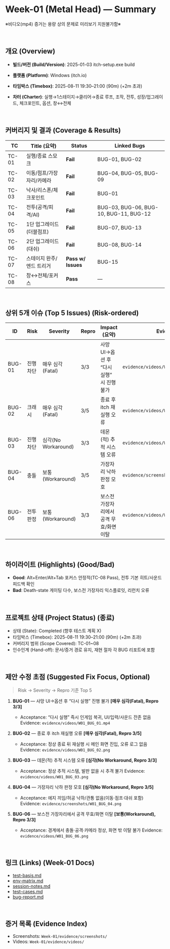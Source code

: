 # Week-01 (Metal Head) — Summary

※비디오(mp4) 증거는 용량 상의 문제로 미리보기 지원불가함※

<br>

## 개요 (Overview)
- **빌드/버전 (Build/Version)**: 2025-01-03 itch-setup.exe build

- **플랫폼 (Platform)**: Windows (itch.io)

- **타임박스 (Timebox)**: 2025-08-11 19:30–21:00 (90m) (+2m 초과)

- **차터 (Charter)**: 실행→1스테이지→클리어→종료 루프, 조작, 전투, 성장/업그레이드, 체크포인트, 옵션, 창↔전체

<br>

## 커버리지 및 결과 (Coverage & Results)
| TC | Title (요약) | Status | Linked Bugs |
|---|---|---|---|
| TC-01 | 실행/종료 스모크 | **Fail** | BUG-01, BUG-02 |
| TC-02 | 이동/점프/가장자리/카메라 | **Fail** | BUG-04, BUG-05, BUG-09 |
| TC-03 | 낙사/리스폰/체크포인트 | **Fail** | BUG-01 |
| TC-04 | 전투(공격/피격/AI) | **Fail** | BUG-03, BUG-06, BUG-10, BUG-11, BUG-12 |
| TC-05 | 1단 업그레이드(더블점프) | **Fail** | BUG-07, BUG-13 |
| TC-06 | 2단 업그레이드(대쉬) | **Fail** | BUG-08, BUG-14 |
| TC-07 | 스테이지 완주/엔드 트리거 | **Pass w/ Issues** | BUG-15 |
| TC-08 | 창↔전체/포커스 | **Pass** | — |

<br>

## 상위 5개 이슈 (Top 5 Issues) (Risk-ordered)
| ID | Risk | Severity | Repro | Impact (요약) | Evidence |
|---|---|---|---|---|---|
| BUG-01 | 진행 차단 | 매우 심각(Fatal) | 3/3 | 사망 UI→옵션 후 “다시 실행” 시 진행 불가 | `evidence/videos/W01_BUG_01.mp4` |
| BUG-02 | 크래시 | 매우 심각(Fatal) | 3/5 | 종료 후 itch 재실행 오류 | `evidence/videos/W01_BUG_02.png` |
| BUG-03 | 진행 차단 | 심각(No Workaround) | 3/3 | 데몬(적) 추적 시스템 오류 | `evidence/videos/W01_BUG_03.png` |
| BUG-04 | 충돌 | 보통(Workaround) | 3/5 | 가장자리 낙하 판정 모호 | `evidence/screenshots/W01_BUG_04.png` |
| BUG-06 | 전투판정 | 보통(Workaround) | 3/3 | 보스전 가장자리에서 공격 무효/화면 이탈 | `evidence/videos/W01_BUG_06.png` |

<br>

## 하이라이트 (Highlights) (Good/Bad)
- **Good**: Alt+Enter/Alt+Tab 포커스 안정적(TC-08 Pass), 전투 기본 히트/사운드 피드백 확인
- **Bad**: Death-state 게이팅 다수, 보스전 가장자리 익스플로잇, 리런치 오류

<br>

## 프로젝트 상태 (Project Status) (종료)
- 상태 (State): Completed (향후 테스트 계획 X)
- 타임박스 (Timebox): 2025-08-11 19:30–21:00 (90m) (+2m 초과)
- 커버리지 범위 (Scope Covered): TC-01~08
- 인수인계 (Hand-off): 문서/증거 경로 유지, 재현 절차 각 BUG 리포트에 포함

<br>

## 제안 수정 초점 (Suggested Fix Focus, Optional)
> Risk → Severity → Repro 기준 Top 5

1) **BUG-01** — 사망 UI→옵션 후 “다시 실행” 진행 불가 **[매우 심각(Fatal), Repro 3/3]**  
   - Acceptance: “다시 실행” 즉시 인게임 복귀, UI/입력/사운드 잔존 없음  Evidence: `evidence/videos/W01_BUG_01.mp4`

2) **BUG-02** — 종료 후 itch 재실행 오류 **[매우 심각(Fatal), Repro 3/5]**  
   - Acceptance: 정상 종료 뒤 재실행 시 메인 화면 진입, 오류 로그 없음  Evidence: `evidence/videos/W01_BUG_02.png`

3) **BUG-03** — 데몬(적) 추적 시스템 오류 **[심각(No Workaround, Repro 3/3]**  
   - Acceptance: 정상 추적 시스템, 발판 없을 시 추격 불가  Evidence: `evidence/videos/W01_BUG_03.png`

4) **BUG-04** — 가장자리 낙하 판정 모호 **[심각(No Workaround, Repro 3/5]**  
   - Acceptance: 에지 끼임/허공 낙하/관통 없음(이동·점프·대쉬 포함)  Evidence: `evidence/screenshots/W01_BUG_04.png`

5) **BUG-06** — 보스전 가장자리에서 공격 무효/화면 이탈 **[보통(Workaround), Repro 3/3]**  
   - Acceptance: 경계에서 충돌·공격·카메라 정상, 화면 밖 이탈 불가  Evidence: `evidence/videos/W01_BUG_06.png`

<br>

## 링크 (Links) (Week-01 Docs)
- [test-basis.md](./test-basis.md)
- [env-matrix.md](./env-matrix.md)
- [session-notes.md](./session-notes.md)
- [test-cases.md](./test-cases.md)
- [bug-report.md](./bug-report.md)

<br>

## 증거 목록 (Evidence Index)
- Screenshots: `Week-01/evidence/screenshots/`
- Videos: `Week-01/evidence/videos/`

<br>
